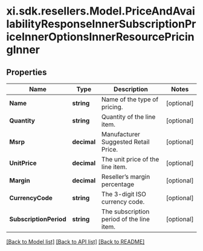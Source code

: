# xi.sdk.resellers.Model.PriceAndAvailabilityResponseInnerSubscriptionPriceInnerOptionsInnerResourcePricingInner

## Properties

Name | Type | Description | Notes
------------ | ------------- | ------------- | -------------
**Name** | **string** | Name of the type of pricing. | [optional] 
**Quantity** | **string** | Quantity of the line item. | [optional] 
**Msrp** | **decimal** | Manufacturer Suggested Retail Price. | [optional] 
**UnitPrice** | **decimal** | The unit price of the line item. | [optional] 
**Margin** | **decimal** | Reseller’s margin percentage | [optional] 
**CurrencyCode** | **string** | The 3-digit ISO currency code. | [optional] 
**SubscriptionPeriod** | **string** | The subscription period of the line item. | [optional] 

[[Back to Model list]](../README.md#documentation-for-models) [[Back to API list]](../README.md#documentation-for-api-endpoints) [[Back to README]](../README.md)

